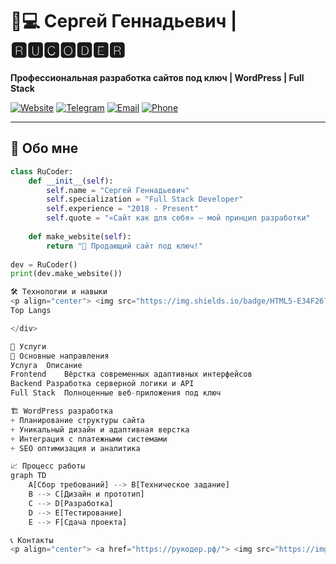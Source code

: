 # 👨💻 Сергей Геннадьевич | 🆁🆄🅲🅾🅳🅴🆁 

**Профессиональная разработка сайтов под ключ | WordPress | Full Stack**

[![Website](https://img.shields.io/badge/🌐-Сайт_Рукодер-8A2BE2?style=flat)](https://рукодер.рф/)
[![Telegram](https://img.shields.io/badge/💬-Telegram-0088CC?style=flat&logo=telegram)](https://t.me/RussCoder)
[![Email](https://img.shields.io/badge/📧-Email-D14836?style=flat&logo=gmail)](mailto:support@рукодер.рф)
[![Phone](https://img.shields.io/badge/📞-WhatsApp-25D366?style=flat&logo=whatsapp)](https://wa.me/79859855397)

---

## 🚀 Обо мне
```python
class RuCoder:
    def __init__(self):
        self.name = "Сергей Геннадьевич"
        self.specialization = "Full Stack Developer"
        self.experience = "2018 - Present"
        self.quote = "«Сайт как для себя» — мой принцип разработки"
    
    def make_website(self):
        return "🚀 Продающий сайт под ключ!"
        
dev = RuCoder()
print(dev.make_website())

🛠️ Технологии и навыки
<p align="center"> <img src="https://img.shields.io/badge/HTML5-E34F26?style=for-the-badge&logo=html5&logoColor=white" alt="HTML"> <img src="https://img.shields.io/badge/CSS3-1572B6?style=for-the-badge&logo=css3&logoColor=white" alt="CSS"> <img src="https://img.shields.io/badge/JavaScript-F7DF1E?style=for-the-badge&logo=javascript&logoColor=black" alt="JS"> <img src="https://img.shields.io/badge/PHP-777BB4?style=for-the-badge&logo=php&logoColor=white" alt="PHP"> <img src="https://img.shields.io/badge/Python-3776AB?style=for-the-badge&logo=python&logoColor=white" alt="Python"> <img src="https://img.shields.io/badge/MySQL-4479A1?style=for-the-badge&logo=mysql&logoColor=white" alt="MySQL"> <img src="https://img.shields.io/badge/WordPress-21759B?style=for-the-badge&logo=wordpress&logoColor=white" alt="WP"> </p><div align="center">
Top Langs

</div>

💼 Услуги
🔧 Основные направления
Услуга	Описание
Frontend	Вёрстка современных адаптивных интерфейсов
Backend	Разработка серверной логики и API
Full Stack	Полноценные веб-приложения под ключ

🏗️ WordPress разработка
+ Планирование структуры сайта
+ Уникальный дизайн и адаптивная верстка
+ Интеграция с платежными системами
+ SEO оптимизация и аналитика

📈 Процесс работы
graph TD
    A[Сбор требований] --> B[Техническое задание]
    B --> C[Дизайн и прототип]
    C --> D[Разработка]
    D --> E[Тестирование]
    E --> F[Сдача проекта]

📞 Контакты
<p align="center"> <a href="https://рукодер.рф/"> <img src="https://img.icons8.com/fluency/48/000000/domain.png" width="50"> </a> <a href="mailto:support@рукодер.рф"> <img src="https://img.icons8.com/color/48/000000/gmail.png" width="50"> </a> <a href="https://t.me/RussCoder"> <img src="https://img.icons8.com/color/48/000000/telegram-app--v1.png" width="50"> </a> <a href="https://wa.me/79859855397"> <img src="https://img.icons8.com/color/48/000000/whatsapp--v1.png" width="50"> </a> </p>
